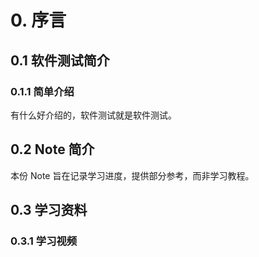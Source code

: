 # 0. 序言

## 0.1 软件测试简介

### 0.1.1 简单介绍

有什么好介绍的，软件测试就是软件测试。  

## 0.2 Note 简介

本份 Note 旨在记录学习进度，提供部分参考，而非学习教程。  

## 0.3 学习资料

### 0.3.1 学习视频
